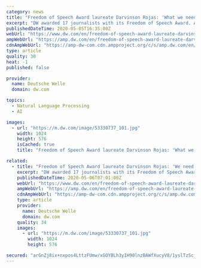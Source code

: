 ```yaml
---
category: news
title: "Freedom of Speech Award laureate Darvinson Rojas: 'What we need is more journalists on the streets'"
excerpt: "DW awarded 17 journalists with its Freedom of Speech Award. Among them is Venezuelan journalist Darvinson Rojas. He speaks to DW about the challenges of working as a journalist in his country."
publishedDateTime: 2020-05-05T16:35:00Z
webUrl: "https://www.dw.com/en/freedom-of-speech-award-laureate-darvinson-rojas-what-we-need-is-more-journalists-on-the-streets/a-53340819"
ampWebUrl: "https://amp.dw.com/en/freedom-of-speech-award-laureate-darvinson-rojas-what-we-need-is-more-journalists-on-the-streets/a-53340819"
cdnAmpWebUrl: "https://amp-dw-com.cdn.ampproject.org/c/s/amp.dw.com/en/freedom-of-speech-award-laureate-darvinson-rojas-what-we-need-is-more-journalists-on-the-streets/a-53340819"
type: article
quality: 30
heat: -1
published: false

provider:
  name: Deutsche Welle
  domain: dw.com

topics:
  - Natural Language Processing
  - AI

images:
  - url: "https://m.dw.com/image/53330737_101.jpg"
    width: 1024
    height: 576
    isCached: true
    title: "Freedom of Speech Award laureate Darvinson Rojas: 'What we need is more journalists on the streets'"

related:
  - title: "Freedom of Speech Award laureate Darvinson Rojas: 'We need more journalists on the streets'"
    excerpt: "DW awarded 17 journalists with its Freedom of Speech Award. Among them is Venezuelan journalist Darvinson Rojas. He speaks to DW about the challenges of working as a journalist in his country."
    publishedDateTime: 2020-05-06T07:01:00Z
    webUrl: "https://www.dw.com/en/freedom-of-speech-award-laureate-darvinson-rojas-we-need-more-journalists-on-the-streets/a-53340819"
    ampWebUrl: "https://amp.dw.com/en/freedom-of-speech-award-laureate-darvinson-rojas-we-need-more-journalists-on-the-streets/a-53340819"
    cdnAmpWebUrl: "https://amp-dw-com.cdn.ampproject.org/c/s/amp.dw.com/en/freedom-of-speech-award-laureate-darvinson-rojas-we-need-more-journalists-on-the-streets/a-53340819"
    type: article
    provider:
      name: Deutsche Welle
      domain: dw.com
    quality: 34
    images:
      - url: "https://m.dw.com/image/53330737_101.jpg"
        width: 1024
        height: 576

secured: "arGnZj8ix+nxpos4LttzFUmw/xGOYBLh3yIH90lnzBAWfXucyV8/1yslTzScjK06iH1TUlks4RrzGf1vOBRHqCps95MlRkN94mSsrlw8zTrl90GcWjhDs/NH/kWK58wKZpFceWXzNuQwVej1ntqsMDeFTOxNWYX14SVNNLFCxJfXws7iCaJXfNd9YoW96gGxtO7zIJgpgCzoIUKVz/E3fJ17RZjk32rXw8XOWCSvsji9LRt6vQbJc5K/+FbeBltpQ7znjdj1930nHJ4DUvxA0g584qhFcllcUXNr5FN+yLjIaNNfUpsBFb2uBSF0vexuUTPHj+J8+tjGOU0lwiAWlna2huWeP0BnwgawnVjp24/NJO60/B82yHUJoWLqNMZ1EOWUXTHUeBXWRdzYPF7XV4VC3XLPDK60S85V1CYcUpFfcM70wbE7LgYq0B2WwJhEbsNG7wtaFv0Y906lkweeMfvKDspdcS07aAllTUX6Ehc=;r0qweNaA/nZX4TGPMxQobw=="
---
```


